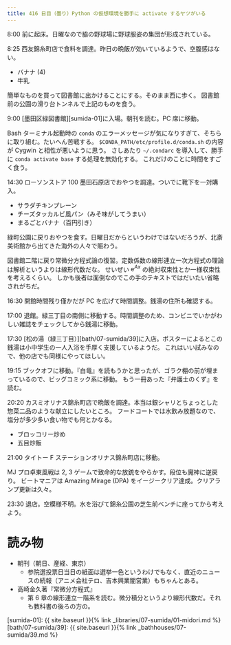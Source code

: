 ```yaml
---
title: 416 日目（曇り）Python の仮想環境を勝手に activate するヤツがいる
---
```


8:00 前に起床。日曜なので脇の野球場に野球服姿の集団が形成されている。

8:25 西友錦糸町店で食料を調達。昨日の晩飯が効いているようで、空腹感はない。
* バナナ (4)
* 牛乳

簡単なものを買って図書館に出かけることにする。そのまま西に歩く。
図書館前の公園の滑り台トンネルで上記のものを食う。

9:00 [墨田区緑図書館][sumida-01]に入場。朝刊を読む。PC 席に移動。

Bash ターミナル起動時の `conda` のエラーメッセージが気になりすぎて、そちらに取り組む。たいへん苦戦する。
`$CONDA_PATH/etc/profile.d/conda.sh` の内容が Cygwin と相性が悪いように思う。
さしあたり `~/.condarc` を導入して、勝手に `conda activate base` する処理を無効化する。
これだけのことに時間をすごく食う。

14:30 ローソンストア 100 墨田石原店でおやつを調達。ついでに靴下を一対購入。
* サラダチキンプレーン
* チーズタッカルビ風パン（みそ味がしてうまい）
* まるごとバナナ（百円引き）

緑町公園に戻りおやつを食す。日曜日だからというわけではないだろうが、北斎美術館から出てきた海外の人々で賑わう。

図書館二階に戻り常微分方程式論の復習。定数係数の線形連立一次方程式の理論は解析というよりは線形代数だな。
せいぜい $\mathrm{e}^{Ax}$ の絶対収束性とか一様収束性を考えるくらい。
しかも後者は面倒なのでこの手のテキストではだいたい省略されがちだ。

16:30 開館時間残り僅かだが PC を広げて時間調整。銭湯の住所も確認する。

17:00 退館。緑三丁目の南側に移動する。時間調整のため、コンビニでいかがわしい雑誌をチェックしてから銭湯に移動。

17:30 [松の湯（緑三丁目）][bath/07-sumida/39]に入店。ポスターによるとこの銭湯は小中学生の一人入浴を手厚く支援しているようだ。
これはいい試みなので、他の店でも同様にやってほしい。

19:15 ブックオフに移動。『白竜』を読もうかと思ったが、ゴラク棚の前が埋まっているので、ビッグコミック系に移動。
もう一冊あった『弁護士のくず』を読む。

20:20 カスミオリナス錦糸町店で晩飯を調達。本当は銀シャリとちょっとした惣菜二品のような献立にしたいところ。
フードコートでは水飲み放題なので、塩分が多少多い食い物でも何とかなる。
* ブロッコリー炒め
* 五目炒飯

21:00 タイトー F ステーションオリナス錦糸町店に移動。

MJ プロ卓東風戦は 2, 3 ゲームで致命的な放銃をやらかす。段位も魔神に逆戻り。
ビートマニアは Amazing Mirage (DPA) をイージークリア達成。クリアランプ更新は久々。

23:30 退店。空模様不明。水を浴びて錦糸公園の芝生前ベンチに座ってから考えよう。

# 読み物

* 朝刊（朝日、産経、東京）
  * 参院選投票日当日の紙面は選挙一色というわけでもなく、直近のニュースの続報（アニメ会社テロ、吉本興業闇営業）もちゃんとある。
* 高崎金久著『常微分方程式』
  * 第 6 章の線形連立一階系を読む。微分積分というより線形代数だ。それも教科書の後ろの方の。

[sumida-01]: {{ site.baseurl }}{% link _libraries/07-sumida/01-midori.md %}
[bath/07-sumida/39]: {{ site.baseurl }}{% link _bathhouses/07-sumida/39.md %}

